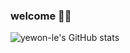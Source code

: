### welcome 🙌🏻

![yewon-le's GitHub stats](https://github-readme-stats.vercel.app/api?username=사용자ID&show_icons=true&theme=radical)
